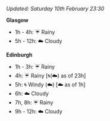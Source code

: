 *Updated: Saturday 10th February 23:30*

**Glasgow**

* 1h - 4h: :umbrella: Rainy
* 5h - 12h: :cloud: Cloudy

**Edinburgh**

* 1h - 3h: :umbrella: Rainy
* 4h: :umbrella: Rainy [:cyclone:(:cloud:) as of 23h]
* 5h: :cyclone: Windy (:cloud:) [:cloud: as of 1h]
* 6h: :cloud: Cloudy
* 7h, 8h: :umbrella: Rainy
* 9h - 12h: :cloud: Cloudy
